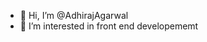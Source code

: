 - 👋 Hi, I’m @AdhirajAgarwal
- 👀 I’m interested in front end developememt
<!---
AdhirajAgarwal/AdhirajAgarwal is a ✨ special ✨ repository because its `README.md` (this file) appears on your GitHub profile.
You can click the Preview link to take a look at your changes.
--->
